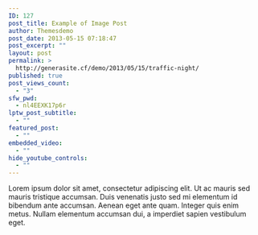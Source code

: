 ```yaml
---
ID: 127
post_title: Example of Image Post
author: Themesdemo
post_date: 2013-05-15 07:18:47
post_excerpt: ""
layout: post
permalink: >
  http://generasite.cf/demo/2013/05/15/traffic-night/
published: true
post_views_count:
  - "3"
sfw_pwd:
  - nl4EEXK17p6r
lptw_post_subtitle:
  - ""
featured_post:
  - ""
embedded_video:
  - ""
hide_youtube_controls:
  - ""
---
```

Lorem ipsum dolor sit amet, consectetur adipiscing elit. Ut ac mauris sed mauris tristique accumsan. Duis venenatis justo sed mi elementum id bibendum ante accumsan. Aenean eget ante quam. Integer quis enim metus. Nullam elementum accumsan dui, a imperdiet sapien vestibulum eget.